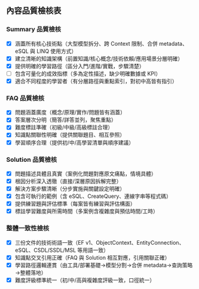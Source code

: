 ## 內容品質檢核表

### Summary 品質檢核
- [x] 涵蓋所有核心技術點（大型模型拆分、跨 Context 限制、合併 metadata、eSQL 與 LINQ 使用方式）
- [x] 建立清晰的知識架構（前置知識/核心概念/技術依賴/應用場景分層明確）
- [x] 提供明確的學習路徑（區分入門/進階/實戰，步驟清楚）
- [ ] 包含可量化的成效指標（多為定性描述，缺少明確數據或 KPI）
- [x] 適合不同程度的學習者（有分層路徑與重點索引，對初中高皆有指引）

### FAQ 品質檢核
- [x] 問題涵蓋廣度（概念/原理/實作/問題皆有涵蓋）
- [x] 答案層次分明（簡答/詳答並列，聚焦重點）
- [x] 難度標註準確（初級/中級/高級標註合理）
- [x] 知識點關聯性明確（提供關聯題目、相互參照）
- [x] 學習順序合理（提供初/中/高學習清單與順序建議）

### Solution 品質檢核
- [x] 問題描述具體且真實（案例化問題對應原文痛點，情境具體）
- [x] 根因分析深入透徹（直接/深層原因拆解完整）
- [x] 解決方案步驟清晰（分步實施與關鍵設定明確）
- [x] 包含可執行的範例（含 eSQL、CreateQuery、連線字串等程式碼）
- [x] 提供練習題與評估標準（每案皆有練習與評估構面）
- [x] 標註學習難度與所需時間（多案例含複雜度與預估時間/工時）

### 整體一致性檢核
- [x] 三份文件的技術術語一致（EF v1、ObjectContext、EntityConnection、eSQL、CSDL/SSDL/MSL 等用語一致）
- [x] 知識點交叉引用正確（FAQ 與 Solution 相互對應，引用關聯正確）
- [x] 學習路徑邏輯連貫（由工具/部署基礎→模型分割→合併 metadata→查詢策略→整體落地）
- [x] 難度評級標準統一（初/中/高與複雜度評級一致，口徑統一）